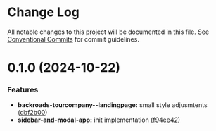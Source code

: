 # Change Log

All notable changes to this project will be documented in this file.
See [Conventional Commits](https://conventionalcommits.org) for commit guidelines.

# 0.1.0 (2024-10-22)

### Features

-   **backroads-tourcompany--landingpage:** small style adjusmtents ([dbf2b00](https://github.com/paulAlexSerban/wbk--mern-playground/commit/dbf2b00db69058a0f8e4b3ab6c3909cf20e45bdb))
-   **sidebar-and-modal-app:** init implementation ([f94ee42](https://github.com/paulAlexSerban/wbk--mern-playground/commit/f94ee4286519fcbbab0c1cd3086e8aa19bd8edd6))
